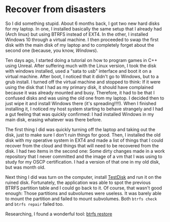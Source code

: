 # Recover from disasters

So I did something stupid. About 6 months back, I got two new hard
disks for my laptop. In one, I installed basically the same setup that
I already had (Arch linux) but using BTRFS instead of EXT4. In the 
other, I installed Windows 10 through a virtual machine. I then
proceeded to swap the first disk with the main disk of my laptop and to
completely forget about the second one (because, you know, _Windows_).

Ten days ago, I started doing a tutorial on how to program games in C++
using Unreal. After suffering much with the Linux version, I took the 
disk with windows installed, used a "sata to usb" interface and boot it
on a virtual machine. After boot, I noticed that it didn't go to 
Windows, but to a grub install. I turned off the virtual machine and 
stopped to think: If it were using the disk that I had as my primary 
disk, it should have complained because it was already mounted and busy.
Therefore, it had to be that I confused disks and was using the old one
from my laptop. I decided then to just wipe it and install Windows
there (it's spreading!!!!). When I finished installing it, I noticed my
host system starting to behave strangely and I had a gut feeling that 
was quickly confirmed: I had installed Windows in my main disk, erasing
whatever was there before.

The first thing I did was quickly turning off the laptop and taking out
the disk, just to make sure I don't ruin things for good. Then, I 
installed the old disk with my operative system in EXT4 and made a list
of things that I could recover from the cloud and things that will need
to be recovered from the disk. I had two items in the second one: Some 
dirty changes made in a work repository that I never committed and the 
image of a vm that I was using to study for my OSCP certification. I 
had a version of that one in my old disk, but was month old.

Next thing I did was turn on the computer, install [TestDisk](https://www.cgsecurity.org/wiki/TestDisk)
and run it on the ruined disk. Fortunately, the application was able to
spot the previous BTRFS partition table and I could go back to it. Of 
course, that wasn't good enough: Those partitions and subvolumes were 
useless. It was barely able to mount the partition and failed to mount 
subvolumes. Both `btrfs check` and `btrfs repair` failed too.

Researching, I found a wonderful tool: [btrfs restore](http://man7.org/linux/man-pages/man8/btrfs-restore.8.html)
